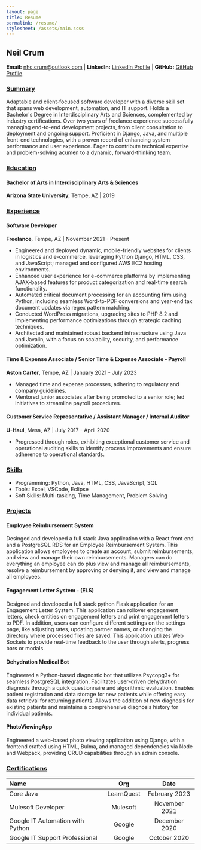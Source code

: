 ```yaml
---
layout: page
title: Resume
permalink: /resume/
stylesheet: /assets/main.scss
---
```


## Neil Crum
**Email:** [nhc.crum@outlook.com](mailto:nhc.crum@gmail.com) | **LinkedIn:** [LinkedIn Profile](https://www.linkedin.com/in/neil-crum-0317a6199/) | **GitHub:** [GitHub Profile](https://github.com/sbacky/)

### <u>Summary</u>
Adaptable and client-focused software developer with a diverse skill set that spans web development, automation, and IT support. Holds a Bachelor's Degree in Interdisciplinary Arts and Sciences, complemented by industry certifications. Over two years of freelance experience successfully managing end-to-end development projects, from client consultation to deployment and ongoing support. Proficient in Django, Java, and multiple front-end technologies, with a proven record of enhancing system performance and user experience. Eager to contribute technical expertise and problem-solving acumen to a dynamic, forward-thinking team.

### <u>Education</u>
#### Bachelor of Arts in Interdisciplinary Arts & Sciences
**Arizona State University**, Tempe, AZ | 2019

### <u>Experience</u>
#### Software Developer
**Freelance**, Tempe, AZ | November 2021 - Present
- Engineered and deployed dynamic, mobile-friendly websites for clients in logistics and e-commerce, leveraging Python Django, HTML, CSS, and JavaScript; managed and configured AWS EC2 hosting environments.
- Enhanced user experience for e-commerce platforms by implementing AJAX-based features for product categorization and real-time search functionality.
- Automated critical document processing for an accounting firm using Python, including seamless Word-to-PDF conversions and year-end tax document updates via regex pattern matching.
- Conducted WordPress migrations, upgrading sites to PHP 8.2 and implementing performance optimizations through strategic caching techniques.
- Architected and maintained robust backend infrastructure using Java and Javalin, with a focus on scalability, security, and performance optimization.


#### Time & Expense Associate / Senior Time & Expense Associate - Payroll
**Aston Carter**, Tempe, AZ | January 2021 - July 2023
- Managed time and expense processes, adhering to regulatory and company guidelines.
- Mentored junior associates after being promoted to a senior role; led initiatives to streamline payroll procedures.

#### Customer Service Representative / Assistant Manager / Internal Auditor
**U-Haul**, Mesa, AZ | July 2017 - April 2020
- Progressed through roles, exhibiting exceptional customer service and operational auditing skills to identify process improvements and ensure adherence to operational standards.

### <u>Skills</u>
- Programming: Python, Java, HTML, CSS, JavaScript, SQL
- Tools: Excel, VSCode, Eclipse
- Soft Skills: Multi-tasking, Time Management, Problem Solving

### <u>Projects</u>
#### Employee Reimbursement System
Desinged and developed a full stack Java application with a React front end and a PostgreSQL RDS for an Employee Reimbursement System. This application allows employees to create an account, submit reimbursements, and view and manage their own reimbursements. Managers can do everything an employee can do plus view and manage all reimbursements, resolve a reimbursement by approving or denying it, and view and manage all employees. 

#### Engagement Letter System - (ELS)
Designed and developed a full stack python Flask application for an Engagement Letter System. This application can rollover engagement letters, check entities on engagement letters and print engagement letters to PDF. In addition, users can configure different settings on the settings page, like adjusting rates, updating partner names, or changing the directory where processed files are saved. This application utilizes Web Sockets to provide real-time feedback to the user through alerts, progress bars or modals.

#### Dehydration Medical Bot
Engineered a Python-based diagnostic bot that utilizes Psycopg3+ for seamless PostgreSQL integration. Facilitates user-driven dehydration diagnosis through a quick questionnaire and algorithmic evaluation. Enables patient registration and data storage for new patients while offering easy data retrieval for returning patients. Allows the addition of new diagnosis for existing patients and maintains a comprehensive diagnosis history for individual patients.

#### PhotoViewingApp
Engineered a web-based photo viewing application using Django, with a frontend crafted using HTML, Bulma, and managed dependencies via Node and Webpack, providing CRUD capabilities through an admin console.


### <u>Certifications</u>

 Name                             |    Org     |     Date      
 :------------------------------- | :--------: | :-----------: 
 Core Java                        | LearnQuest | February 2023 
 Mulesoft Developer               | Mulesoft   | November 2021 
 Google IT Automation with Python | Google     | December 2020 
 Google IT Support Professional   | Google     | October 2020  
